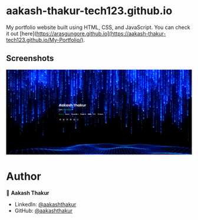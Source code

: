 # aakash-thakur-tech123.github.io

My portfolio website built using HTML, CSS, and JavaScript. You can check it out [here](https://arasgungore.github.io](https://aakash-thakur-tech123.github.io/My-Portfolio/).


## Screenshots

<p float="center">
    <img src="Screenshot.png" width="800">
</p>


# Author

👤 **Aakash Thakur**

* LinkedIn: [@aakashthakur](https://www.linkedin.com/in/aakash-thakur-tech2022)
* GitHub: [@aakashthakur](https://github.com/Aakash-Thakur-Tech123)

